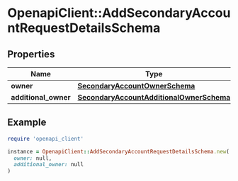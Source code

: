 # OpenapiClient::AddSecondaryAccountRequestDetailsSchema

## Properties

| Name | Type | Description | Notes |
| ---- | ---- | ----------- | ----- |
| **owner** | [**SecondaryAccountOwnerSchema**](SecondaryAccountOwnerSchema.md) |  | [optional] |
| **additional_owner** | [**SecondaryAccountAdditionalOwnerSchema**](SecondaryAccountAdditionalOwnerSchema.md) |  | [optional] |

## Example

```ruby
require 'openapi_client'

instance = OpenapiClient::AddSecondaryAccountRequestDetailsSchema.new(
  owner: null,
  additional_owner: null
)
```

